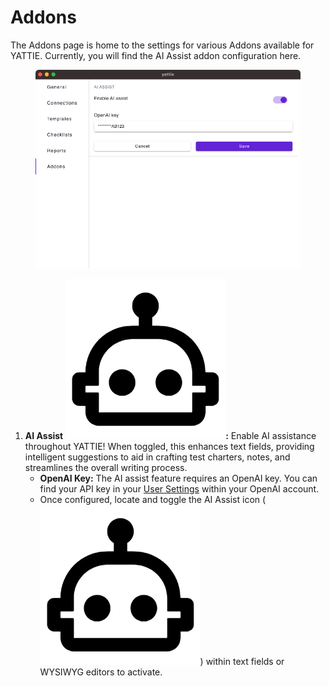 # Addons

The Addons page is home to the settings for various Addons available for YATTIE. Currently, you will find the AI Assist addon configuration here.

<figure><img src="../../.gitbook/assets/settings-addons.png" alt=""><figcaption></figcaption></figure>

1. **AI Assist** <img src="../../.gitbook/assets/robot-outline.png" alt="" data-size="line">**:** Enable AI assistance throughout YATTIE! When toggled, this enhances text fields, providing intelligent suggestions to aid in crafting test charters, notes, and streamlines the overall writing process.
   * **OpenAI Key:** The AI assist feature requires an OpenAI key. You can find your API key in your [User Settings](https://platform.openai.com/account/api-keys) within your OpenAI account.
   * Once configured, locate and toggle the AI Assist icon (<img src="../../.gitbook/assets/robot-outline.png" alt="" data-size="line">) within text fields or WYSIWYG editors to activate.
